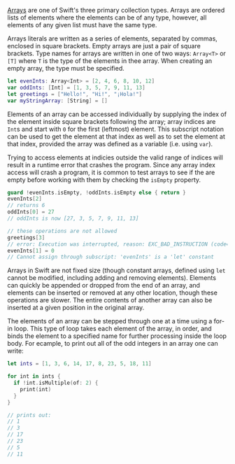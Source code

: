 [Arrays][array] are one of Swift's three primary collection types. Arrays are ordered lists of elements where the elements can be of any type, however, all elements of any given list must have the same type.

Arrays literals are written as a series of elements, separated by commas, enclosed in square brackets. Empty arrays are just a pair of square brackets. Type names for arrays are written in one of two ways: `Array<T>` or `[T]` where `T` is the type of the elements in thee array. When creating an empty array, the type must be specified.

```swift
let evenInts: Array<Int> = [2, 4, 6, 8, 10, 12]
var oddInts: [Int] = [1, 3, 5, 7, 9, 11, 13]
let greetings = ["Hello!", "Hi!", "¡Hola!"]
var myStringArray: [String] = []
```

Elements of an array can be accessed individually by supplying the index of the element inside square brackets following the array; array indices are `Int`s and start with `0` for the first (leftmost) element. This subscript notation can be used to get the element at that index as well as to set the element at that index, provided the array was defined as a variable (i.e. using `var`).

Trying to access elements at indicies outside the valid range of indices will result in a runtime error that crashes the program. Since any array index access will crash a program, it is common to test arrays to see if the are empty before working with them by checking the `isEmpty` property.

```swift
guard !evenInts.isEmpty, !oddInts.isEmpty else { return }
evenInts[2]
// returns 6
oddInts[0] = 27
// oddInts is now [27, 3, 5, 7, 9, 11, 13]

// these operations are not allowed
greetings[3]
// error: Execution was interrupted, reason: EXC_BAD_INSTRUCTION (code=EXC_I386_INVOP, subcode=0x0).
evenInts[1] = 0
// Cannot assign through subscript: 'evenInts' is a 'let' constant
```

Arrays in Swift are not fixed size (though constant arrays, defined using `let` cannot be modified, including adding and removing elements). Elements can quickly be appended or dropped from the end of an array, and elements can be inserted or removed at any other location, though these operations are slower. The entire contents of another array can also be inserted at a given position in the original array.

The elements of an array can be stepped through one at a time using a for-in loop. This type of loop takes each element of the array, in order, and binds the element to a specified name for further processing inside the loop body. For ecample, to print out all of the odd integers in an array one can write:

```swift
let ints = [1, 3, 6, 14, 17, 8, 23, 5, 18, 11]

for int in ints {
  if !int.isMultiple(of: 2) {
    print(int)
  }
}

// prints out:
// 1
// 3
// 17
// 23
// 5
// 11
```

[array]: https://developer.apple.com/documentation/swift/array
